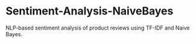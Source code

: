 # Sentiment-Analysis-NaiveBayes
NLP-based sentiment analysis of product reviews using TF-IDF and Naive Bayes.

